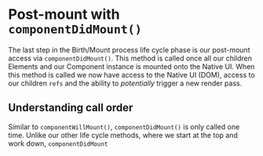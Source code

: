 # Post-mount with `componentDidMount()`
 The last step in the Birth/Mount process life cycle phase is our post-mount access via `componentDidMount()`. This method is called once all our children Elements and our Component instance is mounted onto the Native UI. When this method is called we now have access to the Native UI (DOM), access to our children `refs` and the ability to *potentially* trigger a new render pass.
 
## Understanding call order
 Similar to `componentWillMount()`, `componentDidMount()` is only called one time. Unlike our other life cycle methods, where we start at the top and work down, `componentDidMount`